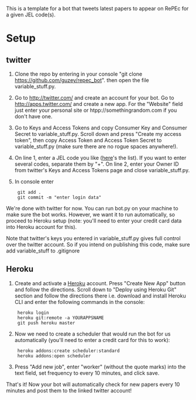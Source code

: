 This is a template for a bot that tweets latest papers to appear on RePEc for a given JEL code(s).

# Setup

## twitter

1. Clone the repo by entering in your console "git clone https://github.com/guzey/repec_bot". then open the file variable_stuff.py.

2. Go to http://twitter.com/ and create an account for your bot. Go to http://apps.twitter.com/ and create a new app. For the "Website" field just enter your personal site or htpp://somethingrandom.com if you don't have one.

3. Go to Keys and Access Tokens and copy Consumer Key and Consumer Secret to variable_stuff.py. Scroll down and press "Create my access token", then copy Access Token and Access Token Secret to variable_stuff.py (make sure there are no rogue spaces anywhere!).

4. On line 1, enter a JEL code you like ([here](https://www.aeaweb.org/econlit/jelCodes.php?view=jel)'s the list). If you want to enter several codes, separate them by "+". On line 2, enter your Owner ID from twitter's Keys and Access Tokens page and close variable_stuff.py.

5. In console enter

        git add .
        git commit -m "enter login data"

We're done with twitter for now. You can run bot.py on your machine to make sure the bot works. However, we want it to run automatically, so proceed to Heroku setup (note: you'll need to enter your credit card data into Heroku account for this).

Note that twitter's keys you entered in variable_stuff.py gives full control over the twitter account. So if you intend on publishing this code, make sure add variable_stuff to .gitignore
 
## Heroku

1. Create and activate a [Heroku](https://www.heroku.com/) account. Press "Create New App" button and follow the directions. Scroll down to "Deploy using Heroku Git" section and follow the directions there i.e. download and install Heroku CLI and enter the following commands in the console:


        heroku login
        heroku git:remote -a YOURAPPSNAME
        git push heroku master


2. Now we need to create a scheduler that would run the bot for us automatically (you'll need to enter a credit card for this to work):


        heroku addons:create scheduler:standard
        heroku addons:open scheduler


3. Press "Add new job", enter "worker" (without the quote marks) into the text field, set frequency to every 10 minutes, and click save.

That's it! Now your bot will automatically check for new papers every 10 minutes and post them to the linked twitter account!